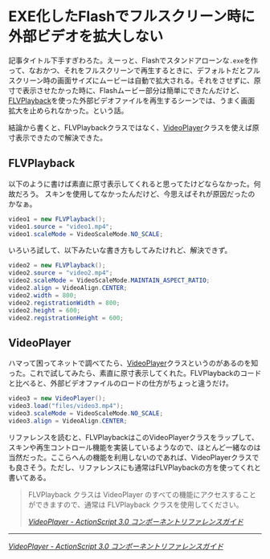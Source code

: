 # <span>EXE化したFlashでフルスクリーン時に</span><span>外部ビデオを拡大しない</span>

記事タイトル下手すぎわろた。えーっと、Flashでスタンドアローンな`.exe`を作って、なおかつ、それをフルスクリーンで再生するときに、デフォルトだとフルスクリーン時の画面サイズにムービーは自動で拡大される。それをさせずに、原寸で表示させたかった時に、Flashムービー部分は簡単にできたんだけど、[FLVPlayback](http://livedocs.adobe.com/flash/9.0_jp/ActionScriptLangRefV3/fl/video/FLVPlayback.html)を使った外部ビデオファイルを再生するシーンでは、うまく画面拡大を止められなかった。という話。

結論から書くと、FLVPlaybackクラスではなく、[VideoPlayer](http://livedocs.adobe.com/flash/9.0_jp/ActionScriptLangRefV3/fl/video/VideoPlayer.html)クラスを使えば原寸表示できたので解決できた。

<!-- READMORE -->

## FLVPlayback

以下のように書けば素直に原寸表示してくれると思ってたけどならなかった。何故だろう。
スキンを使用してなかったんだけど、今思えばそれが原因だったのかなぁ。

~~~ actionscript
video1 = new FLVPlayback();
video1.source = "video1.mp4";
video1.scaleMode = VideoScaleMode.NO_SCALE;
~~~

いろいろ試して、以下みたいな書き方もしてみたけれど、解決できず。

~~~ actionscript
video2 = new FLVPlayback();
video2.source = "video2.mp4";
video2.scaleMode = VideoScaleMode.MAINTAIN_ASPECT_RATIO;
video2.align = VideoAlign.CENTER;
video2.width = 800;
video2.registrationWidth = 800;
video2.height = 600;
video2.registrationHeight = 600;
~~~


## VideoPlayer

ハマって困ってネットで調べてたら、[VideoPlayer](http://livedocs.adobe.com/flash/9.0_jp/ActionScriptLangRefV3/fl/video/VideoPlayer.html)クラスというのがあるのを知った。これで試してみたら、素直に原寸表示してくれた。FLVPlaybackのコードと比べると、外部ビデオファイルのロードの仕方がちょっと違うだけ。

~~~ actionscript
video3 = new VideoPlayer();
video3.load("files/video3.mp4");
video3.scaleMode = VideoScaleMode.NO_SCALE;
video3.align = VideoAlign.CENTER;
~~~

リファレンスを読むと、FLVPlaybackはこのVideoPlayerクラスをラップして、スキンや再生コントロール機能を実装しているようなので、ほとんど一緒なのは当然だった。ここらへんの機能を利用しないのであれば、VideoPlayerクラスでも良さそう。ただし、リファレンスにも通常はFLVPlaybackの方を使ってくれと書いてある。

> FLVPlayback クラスは VideoPlayer のすべての機能にアクセスすることができますので、通常は FLVPlayback クラスを使用してください。
>
> <cite>[VideoPlayer - ActionScript 3.0 コンポーネントリファレンスガイド](http://livedocs.adobe.com/flash/9.0_jp/ActionScriptLangRefV3/fl/video/VideoPlayer.html)</cite>

---

<cite>[VideoPlayer - ActionScript 3.0 コンポーネントリファレンスガイド](http://livedocs.adobe.com/flash/9.0_jp/ActionScriptLangRefV3/fl/video/VideoPlayer.html)</cite>
